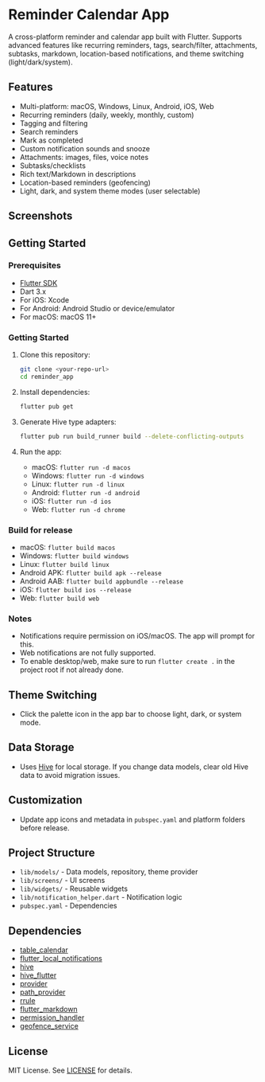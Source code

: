 

# Reminder Calendar App

A cross-platform reminder and calendar app built with Flutter. Supports advanced features like recurring reminders, tags, search/filter, attachments, subtasks, markdown, location-based notifications, and theme switching (light/dark/system).

## Features


- Multi-platform: macOS, Windows, Linux, Android, iOS, Web
- Recurring reminders (daily, weekly, monthly, custom)
- Tagging and filtering
- Search reminders
- Mark as completed
- Custom notification sounds and snooze
- Attachments: images, files, voice notes
- Subtasks/checklists
- Rich text/Markdown in descriptions
- Location-based reminders (geofencing)
- Light, dark, and system theme modes (user selectable)

## Screenshots
<!-- Add screenshots here if available -->

## Getting Started

### Prerequisites
- [Flutter SDK](https://docs.flutter.dev/get-started/install)
- Dart 3.x
- For iOS: Xcode
- For Android: Android Studio or device/emulator
- For macOS: macOS 11+

### Getting Started

1. Clone this repository:
   ```sh
   git clone <your-repo-url>
   cd reminder_app
   ```
2. Install dependencies:
   ```sh
   flutter pub get
   ```
3. Generate Hive type adapters:
   ```sh
   flutter pub run build_runner build --delete-conflicting-outputs
   ```
4. Run the app:

   - macOS: `flutter run -d macos`
   - Windows: `flutter run -d windows`
   - Linux: `flutter run -d linux`
   - Android: `flutter run -d android`
   - iOS: `flutter run -d ios`
   - Web: `flutter run -d chrome`


### Build for release
- macOS: `flutter build macos`
- Windows: `flutter build windows`
- Linux: `flutter build linux`
- Android APK: `flutter build apk --release`
- Android AAB: `flutter build appbundle --release`
- iOS: `flutter build ios --release`
- Web: `flutter build web`

### Notes
- Notifications require permission on iOS/macOS. The app will prompt for this.
- Web notifications are not fully supported.
- To enable desktop/web, make sure to run `flutter create .` in the project root if not already done.

## Theme Switching
- Click the palette icon in the app bar to choose light, dark, or system mode.

## Data Storage
- Uses [Hive](https://docs.hivedb.dev/) for local storage. If you change data models, clear old Hive data to avoid migration issues.

## Customization
- Update app icons and metadata in `pubspec.yaml` and platform folders before release.

## Project Structure

- `lib/models/` - Data models, repository, theme provider
- `lib/screens/` - UI screens
- `lib/widgets/` - Reusable widgets
- `lib/notification_helper.dart` - Notification logic
- `pubspec.yaml` - Dependencies

## Dependencies
- [table_calendar](https://pub.dev/packages/table_calendar)
- [flutter_local_notifications](https://pub.dev/packages/flutter_local_notifications)
- [hive](https://pub.dev/packages/hive)
- [hive_flutter](https://pub.dev/packages/hive_flutter)
- [provider](https://pub.dev/packages/provider)
- [path_provider](https://pub.dev/packages/path_provider)
- [rrule](https://pub.dev/packages/rrule)
- [flutter_markdown](https://pub.dev/packages/flutter_markdown)
- [permission_handler](https://pub.dev/packages/permission_handler)
- [geofence_service](https://pub.dev/packages/geofence_service)

## License

MIT License. See [LICENSE](LICENSE) for details.
